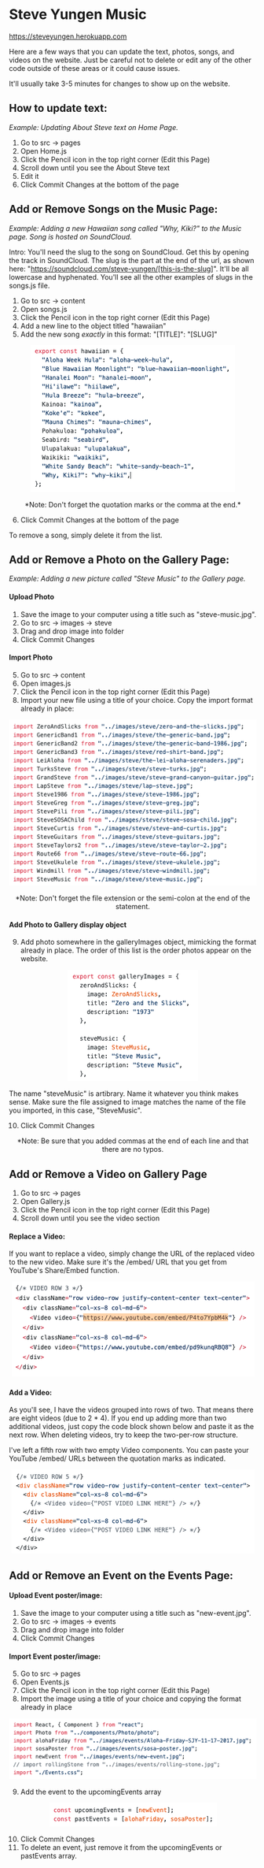 # Steve Yungen Music
https://steveyungen.herokuapp.com

Here are a few ways that you can update the text, photos, songs, and videos on the website. Just be careful not to delete or edit any of the other code outside of these areas or it could cause issues. 

It'll usually take 3-5 minutes for changes to show up on the website. 

## How to update text:
*Example: Updating About Steve text on Home Page.*

1) Go to src -> pages
2) Open Home.js
3) Click the Pencil icon in the top right corner (Edit this Page)
4) Scroll down until you see the About Steve text
5) Edit it
6) Click Commit Changes at the bottom of the page

## Add or Remove Songs on the Music Page:
*Example: Adding a new Hawaiian song called "Why, Kiki?" to the Music page. Song is hosted on SoundCloud.*

Intro: You'll need the slug to the song on SoundCloud. Get this by opening the track in SoundCloud. The slug is the part at the end of the url, as shown here: "https://soundcloud.com/steve-yungen/[this-is-the-slug]". It'll be all lowercase and hyphenated. You'll see all the other examples of slugs in the songs.js file. 

1) Go to src -> content 
2) Open songs.js
3) Click the Pencil icon in the top right corner (Edit this Page)
4) Add a new line to the object titled "hawaiian"
5) Add the new song *exactly* in this format: "[TITLE]": "[SLUG]"

  <p align="center">
    <img src="./instructions/add-song.png" alt="Add song" />
  </p>
  <p align=center>*Note: Don't forget the quotation marks or the comma at the end.*</p>

6) Click Commit Changes at the bottom of the page

To remove a song, simply delete it from the list.

## Add or Remove a Photo on the Gallery Page:
*Example: Adding a new picture called "Steve Music" to the Gallery page.*

#### Upload Photo
1) Save the image to your computer using a title such as "steve-music.jpg".
2) Go to src -> images -> steve
3) Drag and drop image into folder
4) Click Commit Changes

#### Import Photo
5) Go to src -> content
6) Open images.js
7) Click the Pencil icon in the top right corner (Edit this Page)
8) Import your new file using a title of your choice. Copy the import format already in place:

  <p align="center">
    <img src="./instructions/import-image2.png" alt="Import image" />
  </p>
  
  <p align=center>*Note: Don't forget the file extension or the semi-colon at the end of the statement.</p>
  
#### Add Photo to Gallery display object
9) Add photo somewhere in the galleryImages object, mimicking the format already in place. The order of this list is the order photos appear on the website.

  <p align="center">
    <img src="./instructions/add-image2.png" alt="Add to gallery" />
  </p>
  
The name "steveMusic" is artibrary. Name it whatever you think makes sense. 
Make sure the file assigned to image matches the name of the file you imported, in this case, "SteveMusic".

10) Click Commit Changes

<p align=center>*Note: Be sure that you added commas at the end of each line and that there are no typos.</p>
    
## Add or Remove a Video on Gallery Page

1) Go to src -> pages
2) Open Gallery.js
3) Click the Pencil icon in the top right corner (Edit this Page)
4) Scroll down until you see the video section

#### Replace a Video:
If you want to replace a video, simply change the URL of the replaced video to the new video. Make sure it's the /embed/ URL that you get from YouTube's Share/Embed function.

  <p align="center">
    <img src="./instructions/replace-video.png" alt="Replace video" />
  </p>

#### Add a Video:
As you'll see, I have the videos grouped into rows of two. That means there are eight videos (due to 2 * 4). If you end up adding more than two additional videos, just copy the code block shown below and paste it as the next row. When deleting videos, try to keep the two-per-row structure. 

I've left a fifth row with two empty Video components. You can paste your YouTube /embed/ URLs between the quotation marks as indicated.

  <p align="center">
    <img src="./instructions/add-video.png" alt="Add video" />
  </p>

## Add or Remove an Event on the Events Page:

#### Upload Event poster/image:
1) Save the image to your computer using a title such as "new-event.jpg".
2) Go to src -> images -> events
3) Drag and drop image into folder
4) Click Commit Changes

#### Import Event poster/image:
5) Go to src -> pages
6) Open Events.js
7) Click the Pencil icon in the top right corner (Edit this Page)
8) Import the image using a title of your choice and copying the format already in place

  <p align="center">
    <img src="./instructions/import-event.png" alt="Import event" />
  </p>

9) Add the event to the upcomingEvents array

  <p align="center">
    <img src="./instructions/add-event.png" alt="Add event" />
  </p>

10) Click Commit Changes
11) To delete an event, just remove it from the upcomingEvents or pastEvents array.
